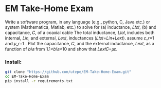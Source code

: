 # EM Take-Home Exam
Write a software program, in any language (e.g., python, C, Java etc.) or system (Mathematica, Matlab, etc.) to solve for (a) inductance, 𝐿𝑡𝑜𝑡, (b) and capacitance, 𝐶, of a coaxial cable
The total inductance, 𝐿𝑡𝑜𝑡, includes both internal, 𝐿𝑖𝑛, and external, 𝐿𝑒𝑥𝑡, inductances (𝐿𝑡𝑜𝑡=𝐿𝑖𝑛+𝐿𝑒𝑥𝑡). assume 𝜀_𝑟=1 and 𝜇_𝑟=1 .
Plot the capacitance, 𝐶, and the external inductance, 𝐿𝑒𝑥𝑡, as a function of 𝑏/𝑎 from 1.1<𝑏/𝑎<10 and show that 𝐿𝑒𝑥𝑡𝐶=𝜇𝜀.

### Install:
```bash
git clone "https://github.com/utepe/EM-Take-Home-Exam.git"
cd EM-Take-Home-Exam
pip install -r requirements.txt
```